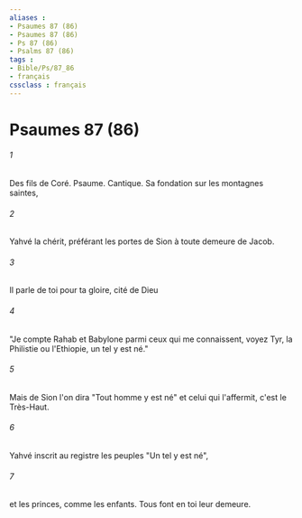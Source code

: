 ```yaml
---
aliases : 
- Psaumes 87 (86)
- Psaumes 87 (86)
- Ps 87 (86)
- Psalms 87 (86)
tags : 
- Bible/Ps/87_86
- français
cssclass : français
---
```


# Psaumes 87 (86)

###### 1
Des fils de Coré. Psaume. Cantique. Sa fondation sur les montagnes saintes,
###### 2
Yahvé la chérit, préférant les portes de Sion à toute demeure de Jacob.
###### 3
Il parle de toi pour ta gloire, cité de Dieu
###### 4
"Je compte Rahab et Babylone parmi ceux qui me connaissent, voyez Tyr, la Philistie ou l'Ethiopie, un tel y est né."
###### 5
Mais de Sion l'on dira "Tout homme y est né" et celui qui l'affermit, c'est le Très-Haut.
###### 6
Yahvé inscrit au registre les peuples "Un tel y est né",
###### 7
et les princes, comme les enfants. Tous font en toi leur demeure.
